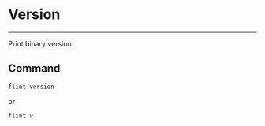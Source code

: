 # Version

***

Print binary version.

## Command

```shell
flint version
```

or

```shell
flint v
```
